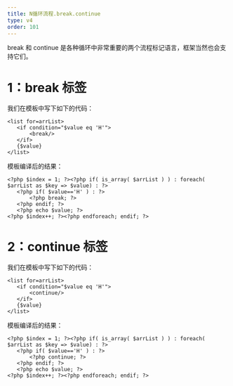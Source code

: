```yaml
---
title: N循环流程.break.continue
type: v4
order: 101
---
```


break 和 continue 是各种循环中非常重要的两个流程标记语言，框架当然也会支持它们。

# 1：break 标签
我们在模板中写下如下的代码：
~~~
<list for=arrList>   
   <if condition="$value eq 'H'">   
       <break/>   
   </if>   
   {$value}   
</list>
~~~

模板编译后的结果：
~~~
<?php $index = 1; ?><?php if( is_array( $arrList ) ) : foreach( $arrList as $key => $value) : ?>   
   <?php if( $value=='H' ) : ?>   
       <?php break; ?>   
   <?php endif; ?>   
   <?php echo $value; ?>   
<?php $index++; ?><?php endforeach; endif; ?>
~~~

# 2：continue 标签
我们在模板中写下如下的代码：
~~~
<list for=arrList>   
   <if condition="$value eq 'H'">   
       <continue/>   
   </if>   
   {$value}   
</list>
~~~

模板编译后的结果：
~~~
<?php $index = 1; ?><?php if( is_array( $arrList ) ) : foreach( $arrList as $key => $value) : ?>   
   <?php if( $value=='H' ) : ?>   
       <?php continue; ?>   
   <?php endif; ?>   
   <?php echo $value; ?>   
<?php $index++; ?><?php endforeach; endif; ?>
~~~